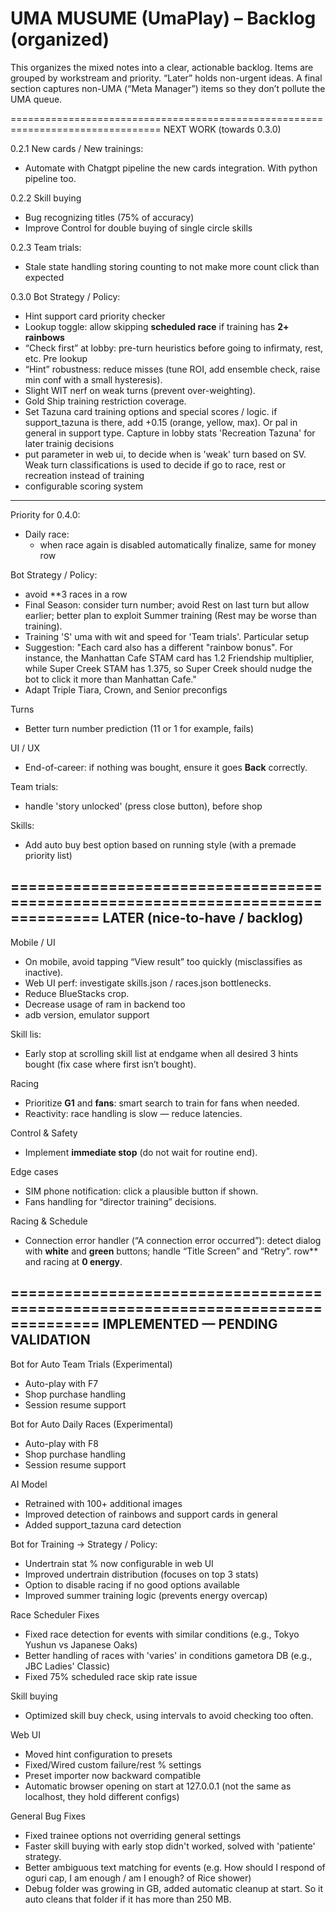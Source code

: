# UMA MUSUME (UmaPlay) – Backlog (organized)

This organizes the mixed notes into a clear, actionable backlog. Items are grouped by workstream and priority. “Later” holds non-urgent ideas. A final section captures non-UMA (“Meta Manager”) items so they don’t pollute the UMA queue.

================================================================================
NEXT WORK (towards 0.3.0)

0.2.1
New cards / New trainings:
- Automate with Chatgpt pipeline the new cards integration. With python pipeline too.

0.2.2
Skill buying
- Bug recognizing titles (75% of accuracy)
- Improve Control for double buying of single circle skills

0.2.3
Team trials:
- Stale state handling storing counting to not make more count click than expected

0.3.0
Bot Strategy / Policy:
- Hint support card priority checker
- Lookup toggle: allow skipping **scheduled race** if training has **2+ rainbows**
- “Check first” at lobby: pre-turn heuristics before going to infirmaty, rest, etc. Pre lookup
- “Hint” robustness: reduce misses (tune ROI, add ensemble check, raise min conf with a small hysteresis).
- Slight WIT nerf on weak turns (prevent over-weighting).
- Gold Ship training restriction coverage.
- Set Tazuna card training options and special scores / logic. if support_tazuna is there, add +0.15 (orange, yellow, max). Or pal in general in support type. Capture in lobby stats 'Recreation Tazuna' for later trainig decisions
- put parameter in web ui, to decide when is 'weak' turn based on SV. Weak turn classifications is used to decide if go to race, rest or recreation instead of training
- configurable scoring system

---------------------
Priority for 0.4.0:

- Daily race:
  - when race again is disabled automatically finalize, same for money row

Bot Strategy / Policy:
- avoid **3 races in a row
- Final Season: consider turn number; avoid Rest on last turn but allow earlier; better plan to exploit Summer training (Rest may be worse than training).
- Training 'S' uma with wit and speed for 'Team trials'. Particular setup
- Suggestion: "Each card also has a different "rainbow bonus". For instance, the Manhattan Cafe STAM card has 1.2 Friendship multiplier, while Super Creek STAM has 1.375, so Super Creek should nudge the bot to click it more than Manhattan Cafe."
- Adapt Triple Tiara, Crown, and Senior preconfigs

Turns
- Better turn number prediction (11 or 1 for example, fails)

UI / UX
- End-of-career: if nothing was bought, ensure it goes **Back** correctly.

Team trials:
- handle 'story unlocked' (press close button), before shop

Skills:
  - Add auto buy best option based on running style (with a premade priority list)

================================================================================
LATER (nice-to-have / backlog)
------------------------------
Mobile / UI
- On mobile, avoid tapping “View result” too quickly (misclassifies as inactive).
- Web UI perf: investigate skills.json / races.json bottlenecks.
- Reduce BlueStacks crop.
- Decrease usage of ram in backend too
- adb version, emulator support

Skill lis:
- Early stop at scrolling skill list at endgame when all desired 3 hints bought (fix case where first isn’t bought).

Racing
- Prioritize **G1** and **fans**: smart search to train for fans when needed.
- Reactivity: race handling is slow — reduce latencies.

Control & Safety
- Implement **immediate stop** (do not wait for routine end).

Edge cases
- SIM phone notification: click a plausible button if shown.
- Fans handling for “director training” decisions.

Racing & Schedule
- Connection error handler (“A connection error occurred”): detect dialog with **white** and **green** buttons; handle “Title Screen” and “Retry”.
row** and racing at **0 energy**.


================================================================================
IMPLEMENTED — PENDING VALIDATION
--------------------------------

Bot for Auto Team Trials (Experimental)
- Auto-play with F7
- Shop purchase handling
- Session resume support

Bot for Auto Daily Races (Experimental)
- Auto-play with F8
- Shop purchase handling
- Session resume support

AI Model
- Retrained with 100+ additional images
- Improved detection of rainbows and support cards in general
- Added support_tazuna card detection

Bot for Training -> Strategy / Policy:
- Undertrain stat % now configurable in web UI
- Improved undertrain distribution (focuses on top 3 stats)
- Option to disable racing if no good options available
- Improved summer training logic (prevents energy overcap)

Race Scheduler Fixes
- Fixed race detection for events with similar conditions (e.g., Tokyo Yushun vs Japanese Oaks)
- Better handling of races with 'varies' in conditions gametora DB (e.g., JBC Ladies' Classic)
- Fixed 75% scheduled race skip rate issue

Skill buying
- Optimized skill buy check, using intervals to avoid checking too often.

Web UI
- Moved hint configuration to presets
- Fixed/Wired custom failure/rest % settings
- Preset importer now backward compatible
- Automatic browser opening on start at 127.0.0.1 (not the same as localhost, they hold different configs)

General Bug Fixes
- Fixed trainee options not overriding general settings
- Faster skill buying with early stop didn't worked, solved with 'patiente' strategy.
- Better ambiguous text matching for events (e.g. How should I respond of oguri cap, I am enough / am I enough? of Rice shower)
- Debug folder was growing in GB, added automatic cleanup at start. So it auto cleans that folder if it has more than 250 MB.

